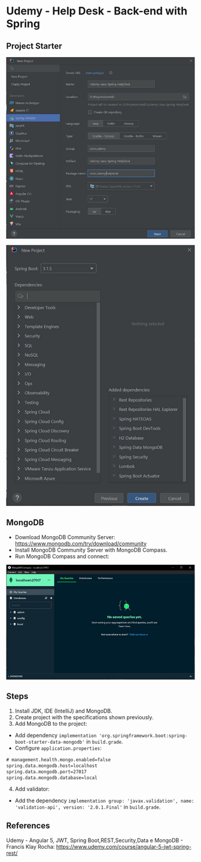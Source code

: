 # Udemy - Help Desk - Back-end with Spring

## Project Starter
![IntelliJ-Project-Configuration](imgs/IntelliJ-Spring-Initializr-1.jpg)

![IntelliJ-Project-Dependencies](imgs/IntelliJ-Spring-Initializr-2.jpg)


## MongoDB
- Download MongoDB Community Server: https://www.mongodb.com/try/download/community
- Install MongoDB Community Server with MongoDB Compass.
- Run MongoDB Compass and connect:

![Image-MongoDbCompass](imgs/MongoDbCompass.jpg)


## Steps
1. Install JDK, IDE (IntelliJ) and MongoDB.
2. Create project with the specifications shown previously.
3. Add MongoDB to the project:
- Add dependency `implementation 'org.springframework.boot:spring-boot-starter-data-mongodb'` in `build.grade`.
- Configure `application.properties`:
```properties
# management.health.mongo.enabled=false
spring.data.mongodb.host=localhost
spring.data.mongodb.port=27017
spring.data.mongodb.database=local
```
4. Add validator:
- Add the dependency `implementation group: 'javax.validation', name: 'validation-api', version: '2.0.1.Final'` in `build.grade`.


## References
Udemy - Angular 5, JWT, Spring Boot,REST,Security,Data e MongoDB - Francis Klay Rocha:
https://www.udemy.com/course/angular-5-jwt-spring-rest/